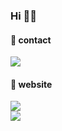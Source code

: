 ### Hi 🙌🏻


#### 📩 contact 
<a href="mailto:proysm5154@naver.com"><img src="https://img.shields.io/badge/Mail-EA4335?style=flat-square&logo=Gmail&logoColor=white"/></a>

#### 🐥 website 
<a href="https://velog.io/@proysm5154"><img src="https://img.shields.io/badge/Blog-20C997?style=flat-square&logo=Velog&logoColor=white"/></a> <br>
<a href="https://velog.io/@proysm5154"><img src="https://img.shields.io/badge/Notion-000000?style=flat-square&logo=Notion&logoColor=white"/></a>

<br>

<!--
**proysm/proysm** is a ✨ _special_ ✨ repository because its `README.md` (this file) appears on your GitHub profile.

Here are some ideas to get you started:

- 🔭 I’m currently working on ...
- 🌱 I’m currently learning ...
- 👯 I’m looking to collaborate on ...
- 🤔 I’m looking for help with ...
- 💬 Ask me about ...
- 📫 How to reach me: ...
- 😄 Pronouns: ...
- ⚡ Fun fact: ...
-->
